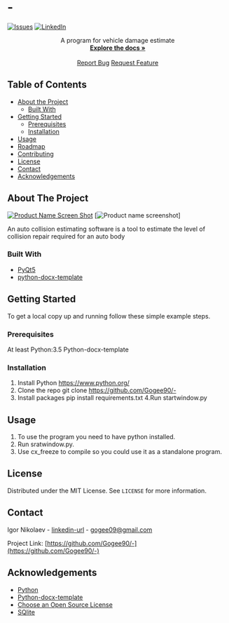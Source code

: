 # -
[![Issues][issues-shield]][issues-url]
[![LinkedIn][linkedin-shield]][linkedin-url]


  <p align="center">
    A program for vehicle damage estimate
    <br />
    <a href="https://github.com/Gogee90/-"><strong>Explore the docs »</strong></a>
    <br />
    <br />
    <a href="https://github.com/Gogee90/-/issues">Report Bug</a>
    <a href="https://github.com/Gogee90/-/pulls">Request Feature</a>
  </p>
</p>


<!-- TABLE OF CONTENTS -->
## Table of Contents

* [About the Project](#about-the-project)
  * [Built With](#built-with)
* [Getting Started](#getting-started)
  * [Prerequisites](#prerequisites)
  * [Installation](#installation)
* [Usage](#usage)
* [Roadmap](#roadmap)
* [Contributing](#contributing)
* [License](#license)
* [Contact](#contact)
* [Acknowledgements](#acknowledgements)



<!-- ABOUT THE PROJECT -->
## About The Project

[![Product Name Screen Shot][product-screenshot]](https://example.com)
[![Product name screenshot][product-screenshot1]]

An auto collision estimating software is a tool to estimate the level of collision repair required for an auto body

### Built With
* [PyQt5](https://riverbankcomputing.com/software/pyqt/download5)
* [python-docx-template](https://github.com/elapouya/python-docx-template)



<!-- GETTING STARTED -->
## Getting Started

To get a local copy up and running follow these simple example steps.

### Prerequisites

At least Python:3.5 Python-docx-template

### Installation

1. Install Python https://www.python.org/
2. Clone the repo
git clone https://github.com/Gogee90/-
3. Install packages
pip install requirements.txt
4.Run startwindow.py



<!-- USAGE EXAMPLES -->
## Usage

1. To use the program you need to have python installed.
2. Run sratwindow.py.
3. Use cx_freeze to compile so you could use it as a standalone program.


<!-- LICENSE -->
## License

Distributed under the MIT License. See `LICENSE` for more information.


<!-- CONTACT -->
## Contact

Igor Nikolaev - [linkedin-url](https://www.linkedin.com/in/igor-nikolaev-orenburg/) - gogee09@gmail.com

Project Link: [https://github.com/Gogee90/-](https://github.com/Gogee90/-)



<!-- ACKNOWLEDGEMENTS -->
## Acknowledgements
* [Python](https://www.python.org/)
* [Python-docx-template](https://github.com/elapouya/python-docx-template)
* [Choose an Open Source License](https://choosealicense.com)
* [SQlite](https://www.sqlite.org/index.html)





<!-- MARKDOWN LINKS & IMAGES -->
<!-- https://www.markdownguide.org/basic-syntax/#reference-style-links -->
[issues-shield]: https://img.shields.io/github/issues/othneildrew/Best-README-Template.svg?style=flat-square
[issues-url]: https://github.com/Gogee90/-/issues
[linkedin-shield]: https://img.shields.io/badge/-LinkedIn-black.svg?style=flat-square&logo=linkedin&colorB=555
[linkedin-url]: https://www.linkedin.com/in/igor-nikolaev-orenburg/
[product-screenshot]: https://skr.sh/i/130920/pgx4piGH.jpg?download=1
[product-screenshot1]: https://skr.sh/i/130920/rgbsZH7P.jpg?download=1
